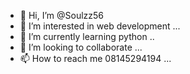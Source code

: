 - 👋 Hi, I’m @Soulzz56
- 👀 I’m interested in web development ...
- 🌱 I’m currently learning python ..
- 💞️ I’m looking to collaborate ...
- 📫 How to reach me 08145294194 ...

<!---
Soulzz56/Soulzz56 is a ✨ special ✨ repository because its `README.md` (this file) appears on your GitHub profile.
You can click the Preview link to take a look at your changes.
--->
